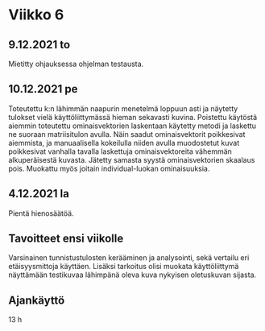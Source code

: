 # Viikko 6

## 9.12.2021 to

Mietitty ohjauksessa ohjelman testausta.

## 10.12.2021 pe

Toteutettu k:n lähimmän naapurin menetelmä loppuun asti ja näytetty tulokset vielä käyttöliittymässä hieman sekavasti kuvina. Poistettu käytöstä aiemmin toteutettu ominaisvektorien laskentaan käytetty metodi ja laskettu ne suoraan matriisitulon avulla. Näin saadut ominaisvektorit poikkesivat aiemmista, ja manuaalisella kokeilulla niiden avulla muodostetut kuvat poikkesivat vanhalla tavalla laskettuja ominaisvektoreita vähemmän alkuperäisestä kuvasta. Jätetty samasta syystä ominaisvektorien skaalaus pois. Muokattu myös joitain individual-luokan ominaisuuksia.

## 4.12.2021 la

Pientä hienosäätöä.

## Tavoitteet ensi viikolle

Varsinainen tunnistustulosten kerääminen ja analysointi, sekä vertailu eri etäisyysmittoja käyttäen. Lisäksi tarkoitus olisi muokata käyttöliittymä näyttämään testikuvaa lähimpänä oleva kuva nykyisen oletuskuvan sijasta.

## Ajankäyttö
13 h
